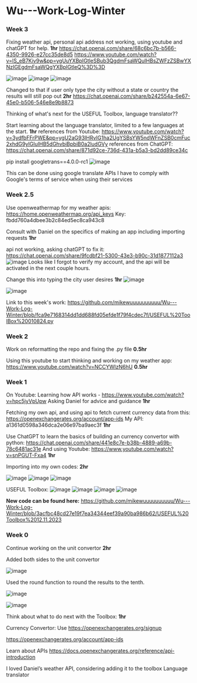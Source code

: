 # Wu---Work-Log-Winter

### Week 3

Fixing weather api, personal api address not working, using youtube and chatGPT for help. **1hr**
https://chat.openai.com/share/68c6bc7b-b566-4350-9926-e27cc35de8d5 
https://www.youtube.com/watch?v=lS_eB7Kiv9w&pp=ygUuYXBpIGtleSBub3QgdmFsaWQuIHBsZWFzZSBwYXNzIGEgdmFsaWQgYXBpIGtleQ%3D%3D

![image](https://github.com/mikewuuuuuuuuuu/Wu---Work-Log-Winter/assets/152926083/8615c924-5b5b-4cb1-a848-4366b0797b7d)
![image](https://github.com/mikewuuuuuuuuuu/Wu---Work-Log-Winter/assets/152926083/ddee16f8-2420-417c-95ca-caa5bea2dc34)
![image](https://github.com/mikewuuuuuuuuuu/Wu---Work-Log-Winter/assets/152926083/0d5529cd-6d53-4ead-b3ea-6f52eae92db0)

Changed to that if user only type the city without a state or country the results will still pop out **2hr**
https://chat.openai.com/share/b242554a-6e67-45e0-b506-546e8e9b8873

Thinking of what's next for the USEFUL Toolbox, language translator??

Start learning about the language translator, limited to a few languages at the start. **1hr**
references from Youtube: https://www.youtube.com/watch?v=3ydfbFFrPWE&pp=ygU2aG93IHRvIG1ha2UgYSBsYW5ndWFnZSB0cmFuc2xhdG9yIGluIHB5dGhvbiBpbiB0a2ludGVy
references from ChatGPT: https://chat.openai.com/share/871d92ce-736d-431a-b5a3-bd2dd89ce34c

pip install googletrans==4.0.0-rc1
![image](https://github.com/mikewuuuuuuuuuu/Wu---Work-Log-Winter/assets/152926083/8e3d0c60-3118-457b-a486-83c4187541a0)

This can be done using google translate APIs
I have to comply with Google's terms of service when using their services

### Week 2.5

Use openweathermap for my weather apis: https://home.openweathermap.org/api_keys
Key: fbdd760a4dbee3b2c84ed5ec8ca943c8

Consult with Daniel on the specifics of making an app including importing requests **1hr**

api not working, asking chatGPT to fix it: https://chat.openai.com/share/9fcdbf21-5300-43e3-b90c-31d1877112a3
![image](https://github.com/mikewuuuuuuuuuu/Wu---Work-Log-Winter/assets/152926083/2b8a4086-40f9-41a0-bc53-9df8a95e8f7b)
Looks like I forgot to verify my account, and the api will be activated in the next couple hours. 

Change this into typing the city user desires **1hr**
![image](https://github.com/mikewuuuuuuuuuu/Wu---Work-Log-Winter/assets/152926083/b315f977-0ec3-4fc4-8a74-1a4a9baf1af7)

![image](https://github.com/mikewuuuuuuuuuu/Wu---Work-Log-Winter/assets/152926083/5c619c19-b5c4-468c-840b-fe1103303d6c)

Link to this week's work: https://github.com/mikewuuuuuuuuuu/Wu---Work-Log-Winter/blob/fca9e7168314dd1dd688fd05efde1f79f4cdec7f/USEFUL%20ToolBox%20010824.py

### Week 2

Work on reformatting the repo and fixing the .py file **0.5hr**

Using this youtube to start thinking and working on my weather app: https://www.youtube.com/watch?v=NCCYWIzN6hU **0.5hr**


### Week 1

On Youtube: Learning how API works - https://www.youtube.com/watch?v=hpc5jyVpUpw
Asking Daniel for advice and guidance **1hr**

Fetching my own api, and using api to fetch current currency data from this: https://openexchangerates.org/account/app-ids
My API: a1361d0598a346dca2e06e97ba9aec3f **1hr**

Use ChatGPT to learn the basics of building an currency convertor with python: https://chat.openai.com/share/441e8c7e-b38b-4889-a69b-78c6481ac31e 
And using Youtube: https://www.youtube.com/watch?v=snPGUT-Fxa4 **1hr**

Importing into my own codes: **2hr**

![image](https://github.com/mikewuuuuuuuuuu/Wu---Work-Log-Winter/assets/152926083/3ec66b64-e96e-4b33-86bd-84042a573bc1)
![image](https://github.com/mikewuuuuuuuuuu/Wu---Work-Log-Winter/assets/152926083/4a060274-5baa-4932-bef4-925d933533d2)
![image](https://github.com/mikewuuuuuuuuuu/Wu---Work-Log-Winter/assets/152926083/e8bfd1b5-c1fb-4049-b5d4-7fecaed9656f)

USEFUL Toolbox:
![image](https://github.com/mikewuuuuuuuuuu/Wu---Work-Log-Winter/assets/152926083/b5c26564-05be-426d-b69b-9ebf3d620535)
![image](https://github.com/mikewuuuuuuuuuu/Wu---Work-Log-Winter/assets/152926083/4b382250-af8f-4457-98a9-b52da4f1c237)
![image](https://github.com/mikewuuuuuuuuuu/Wu---Work-Log-Winter/assets/152926083/1a8b54bb-5e83-4347-840c-918ebb7ec612)
![image](https://github.com/mikewuuuuuuuuuu/Wu---Work-Log-Winter/assets/152926083/9fa526b7-a4e2-416d-a7ee-b46970fe00c5)

**New code can be found here:** https://github.com/mikewuuuuuuuuuu/Wu---Work-Log-Winter/blob/3acfbc48cd27e19f7ea34344eef39a90ba986b62/USEFUL%20Toolbox%2012.11.2023


### Week 0

Continue working on the unit convertor **2hr**

Added both sides to the unit convertor

![image](https://github.com/mikewuuuuuuuuuu/Wu---Work-Log-Winter/assets/152926083/6739cb81-8714-4a85-8b8a-2696949815f1)


Used the round function to round the results to the tenth.

![image](https://github.com/mikewuuuuuuuuuu/Wu---Work-Log-Winter/assets/152926083/ec7f0b5c-d0f1-4cba-9da7-6a9d1ed21ee3)

![image](https://github.com/mikewuuuuuuuuuu/Wu---Work-Log-Winter/assets/152926083/b5a361b3-0b32-4497-b767-aa2e81add9c9)


Think about what to do next with the Toolbox: **1hr**

Currency Convertor: Use https://openexchangerates.org/signup 

https://openexchangerates.org/account/app-ids

Learn about APIs https://docs.openexchangerates.org/reference/api-introduction


I loved Daniel’s weather API, considering adding it to the toolbox
Language translator

